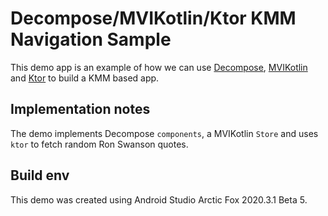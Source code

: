 # Decompose/MVIKotlin/Ktor KMM Navigation Sample

This demo app is an example of how we can use [Decompose](https://arkivanov.github.io/Decompose/getting-started/), [MVIKotlin](https://arkivanov.github.io/MVIKotlin/) and [Ktor](https://ktor.io/) to build a KMM based app. 

## Implementation notes

The demo implements Decompose `components`, a MVIKotlin `Store` and uses `ktor` to fetch random Ron Swanson quotes.

## Build env
This demo was created using Android Studio Arctic Fox 2020.3.1 Beta 5. 